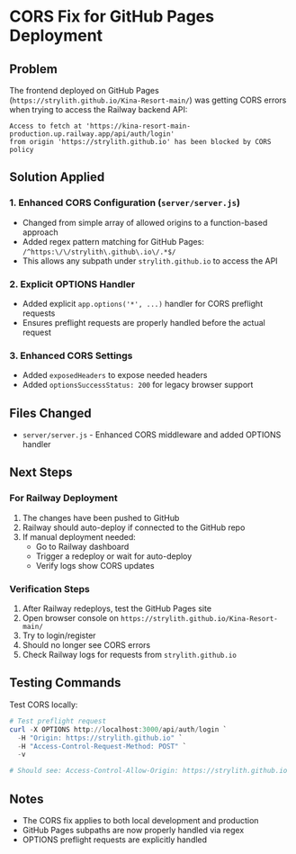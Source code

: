 # CORS Fix for GitHub Pages Deployment

## Problem
The frontend deployed on GitHub Pages (`https://strylith.github.io/Kina-Resort-main/`) was getting CORS errors when trying to access the Railway backend API:
```
Access to fetch at 'https://kina-resort-main-production.up.railway.app/api/auth/login' 
from origin 'https://strylith.github.io' has been blocked by CORS policy
```

## Solution Applied

### 1. Enhanced CORS Configuration (`server/server.js`)
- Changed from simple array of allowed origins to a function-based approach
- Added regex pattern matching for GitHub Pages: `/^https:\/\/strylith\.github\.io\/.*$/`
- This allows any subpath under `strylith.github.io` to access the API

### 2. Explicit OPTIONS Handler
- Added explicit `app.options('*', ...)` handler for CORS preflight requests
- Ensures preflight requests are properly handled before the actual request

### 3. Enhanced CORS Settings
- Added `exposedHeaders` to expose needed headers
- Added `optionsSuccessStatus: 200` for legacy browser support

## Files Changed
- `server/server.js` - Enhanced CORS middleware and added OPTIONS handler

## Next Steps

### For Railway Deployment
1. The changes have been pushed to GitHub
2. Railway should auto-deploy if connected to the GitHub repo
3. If manual deployment needed:
   - Go to Railway dashboard
   - Trigger a redeploy or wait for auto-deploy
   - Verify logs show CORS updates

### Verification Steps
1. After Railway redeploys, test the GitHub Pages site
2. Open browser console on `https://strylith.github.io/Kina-Resort-main/`
3. Try to login/register
4. Should no longer see CORS errors
5. Check Railway logs for requests from `strylith.github.io`

## Testing Commands

Test CORS locally:
```powershell
# Test preflight request
curl -X OPTIONS http://localhost:3000/api/auth/login `
  -H "Origin: https://strylith.github.io" `
  -H "Access-Control-Request-Method: POST" `
  -v

# Should see: Access-Control-Allow-Origin: https://strylith.github.io
```

## Notes
- The CORS fix applies to both local development and production
- GitHub Pages subpaths are now properly handled via regex
- OPTIONS preflight requests are explicitly handled

